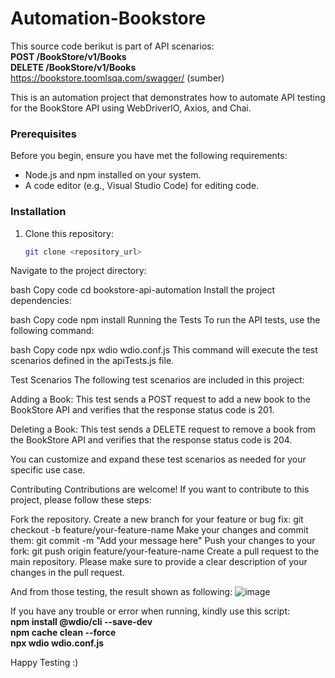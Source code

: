 # Automation-Bookstore
This source code berikut is part of API scenarios: <br />**POST /BookStore/v1/Books** <br />**DELETE /BookStore/v1/Books**
<br />https://bookstore.toomlsqa.com/swagger/ (sumber)

This is an automation project that demonstrates how to automate API testing for the BookStore API using WebDriverIO, Axios, and Chai.

### Prerequisites

Before you begin, ensure you have met the following requirements:
- Node.js and npm installed on your system.
- A code editor (e.g., Visual Studio Code) for editing code.

### Installation

1. Clone this repository:

   ```bash
   git clone <repository_url>
Navigate to the project directory:

bash
Copy code
cd bookstore-api-automation
Install the project dependencies:

bash
Copy code
npm install
Running the Tests
To run the API tests, use the following command:

bash
Copy code
npx wdio wdio.conf.js
This command will execute the test scenarios defined in the apiTests.js file.

Test Scenarios
The following test scenarios are included in this project:

Adding a Book: This test sends a POST request to add a new book to the BookStore API and verifies that the response status code is 201.

Deleting a Book: This test sends a DELETE request to remove a book from the BookStore API and verifies that the response status code is 204.

You can customize and expand these test scenarios as needed for your specific use case.

Contributing
Contributions are welcome! If you want to contribute to this project, please follow these steps:

Fork the repository.
Create a new branch for your feature or bug fix: git checkout -b feature/your-feature-name
Make your changes and commit them: git commit -m "Add your message here"
Push your changes to your fork: git push origin feature/your-feature-name
Create a pull request to the main repository.
Please make sure to provide a clear description of your changes in the pull request.


And from those testing, the result shown as following:
![image](https://github.com/sanny2304/Automation-Bookstore/assets/47511461/52e034e0-be6e-4923-b38a-1010dbbb7901)


If you have any trouble or error when running, kindly use this script:
<br />**npm install @wdio/cli --save-dev**
<br />**npm cache clean --force**
<br />**npx wdio wdio.conf.js**

Happy Testing :)


